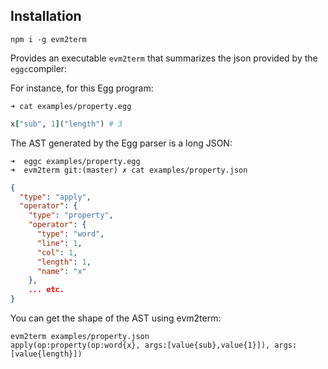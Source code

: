 
## Installation

```
npm i -g evm2term
```

Provides an executable `evm2term` that summarizes the json provided by the `eggc`compiler:

For instance, for this Egg program:

```
➜ cat examples/property.egg
```
```ruby
x["sub", 1]("length") # 3
```

The AST generated by the Egg parser  is a long JSON:
```
➜  eggc examples/property.egg       
➜  evm2term git:(master) ✗ cat examples/property.json 
```
```json
{
  "type": "apply",
  "operator": {
    "type": "property",
    "operator": {
      "type": "word",
      "line": 1,
      "col": 1,
      "length": 1,
      "name": "x"
    },
    ... etc.
}
```

You can get the shape of the AST using evm2term:

```
evm2term examples/property.json    
apply(op:property(op:word{x}, args:[value{sub},value{1}]), args:[value{length}])
```
